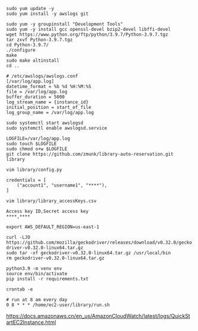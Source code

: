 
`sudo yum update -y`  
`sudo yum install -y awslogs git`  

`sudo yum -y groupinstall "Development Tools"`  
`sudo yum -y install gcc openssl-devel bzip2-devel libffi-devel`  
`wget https://www.python.org/ftp/python/3.9.7/Python-3.9.7.tgz`  
`tar zxvf Python-3.9.7.tgz`  
`cd Python-3.9.7/`  
`./configure`  
`make`  
`sudo make altinstall`  
`cd ..`  


```
# /etc/awslogs/awslogs.conf
[/var/log/app.log]
datetime_format = %b %d %H:%M:%S
file = /var/log/app.log
buffer_duration = 5000
log_stream_name = {instance_id}
initial_position = start_of_file
log_group_name = /var/log/app.log
```
`sudo systemctl start awslogsd`  
`sudo systemctl enable awslogsd.service`  

`LOGFILE=/var/log/app.log`  
`sudo touch $LOGFILE`  
`sudo chmod o+w $LOGFILE`  
`git clone https://github.com/zmunk/library-auto-reservation.git library`  

`vim library/config.py`
```
credentials = [
    ("account1", "username1", "****"),
]
```

`vim library/library_accessKeys.csv`
```
Access key ID,Secret access key
****,****
```
`export AWS_DEFAULT_REGION=us-east-1`

`curl -LJO https://github.com/mozilla/geckodriver/releases/download/v0.32.0/geckodriver-v0.32.0-linux64.tar.gz`  
`sudo tar -xf geckodriver-v0.32.0-linux64.tar.gz /usr/local/bin`  
`rm geckodriver-v0.32.0-linux64.tar.gz`  

`python3.9 -m venv env`  
`source env/bin/activate`  
`pip install -r requirements.txt`  

`crontab -e`
```
# run at 8 am every day
0 8 * * * /home/ec2-user/library/run.sh
```

https://docs.amazonaws.cn/en_us/AmazonCloudWatch/latest/logs/QuickStartEC2Instance.html
